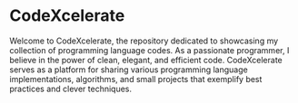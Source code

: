 # CodeXcelerate
Welcome to CodeXcelerate, the repository dedicated to showcasing my collection of programming language codes. As a passionate programmer, I believe in the power of clean, elegant, and efficient code. CodeXcelerate serves as a platform for sharing various programming language implementations, algorithms, and small projects that exemplify best practices and clever techniques.
